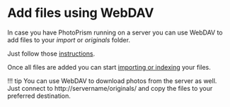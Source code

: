 # Add files using WebDAV #
In case you have PhotoPrism running on a server you can use WebDAV to add files to your *import* or *originals* folder.


Just follow those [instructions](../sync/webdav.md).

Once all files are added you can start [importing or indexing](import-vs-index.md) your files.

<!--### Add photos via WebDAV on MacOS ###
1. On your computer, open the Finder.
2. In the Finder menu click "Go" and then "Connect to Server". 

      ![Screenshot](img/webdav-1.png)

3. Enter 

    * http://servername/originals/

    or 

    * http://servername/import/

      ![Screenshot](img/webdav-2.png)

4. Click "Connect".

5. Enter your username and password. The username is photoprism. You can change your password in the [account settings](../settings/account.md).

6. Now you can move photos to the `import` or `originals` folder.

 -->

!!! tip 
    You can use WebDAV to download photos from the server as well. 
    Just connect to http://servername/originals/ and copy the files to your preferred destination.

<!--### Add photos via WebDAV on Windows ###
1. Open the windows explorer (e.g. by clicking [Windows] and [E]).
2. Right click on "This Computer".
3. Select "Add Network".
4. Click "Next".
5. Enter 
   
       * http://servername/originals/
   
       or 
   
       * http://servername/import/
       
6. Enter your username and password. The username is photoprism. You can change your password in the [account settings](../settings/account.md).
7. Now the network appears in your explorer and you can start adding files.


### Add photos via WebDAV from mobile device ###
You can use WebDAV to add photos from your mobile phone or tablet as well.

1. Install an app that supports WebDAV.
2. Connect to
      
       * http://servername/originals/
   
       or 
   
       * http://servername/import/
       
3. Move or copy your files.
-->